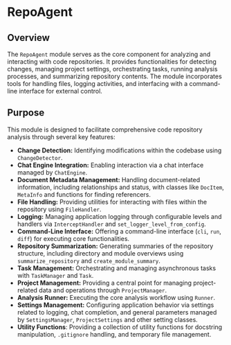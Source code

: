 # RepoAgent

## Overview
The `RepoAgent` module serves as the core component for analyzing and interacting with code repositories. It provides functionalities for detecting changes, managing project settings, orchestrating tasks, running analysis processes, and summarizing repository contents. The module incorporates tools for handling files, logging activities, and interfacing with a command-line interface for external control.

## Purpose
This module is designed to facilitate comprehensive code repository analysis through several key features:

*   **Change Detection:** Identifying modifications within the codebase using `ChangeDetector`.
*   **Chat Engine Integration:** Enabling interaction via a chat interface managed by `ChatEngine`.
*   **Document Metadata Management:** Handling document-related information, including relationships and status, with classes like `DocItem`, `MetaInfo` and functions for finding referencers.
*   **File Handling:** Providing utilities for interacting with files within the repository using `FileHandler`.
*   **Logging:** Managing application logging through configurable levels and handlers via `InterceptHandler` and `set_logger_level_from_config`.
*   **Command-Line Interface:** Offering a command-line interface (`cli`, `run`, `diff`) for executing core functionalities.
*   **Repository Summarization:** Generating summaries of the repository structure, including directory and module overviews using `summarize_repository` and `create_module_summary`.
*   **Task Management:** Orchestrating and managing asynchronous tasks with `TaskManager` and `Task`.
*   **Project Management:** Providing a central point for managing project-related data and operations through `ProjectManager`.
*   **Analysis Runner:** Executing the core analysis workflow using `Runner`.
*   **Settings Management:** Configuring application behavior via settings related to logging, chat completion, and general parameters managed by `SettingsManager`, `ProjectSettings` and other setting classes.
*   **Utility Functions**: Providing a collection of utility functions for docstring manipulation, `.gitignore` handling, and temporary file management.